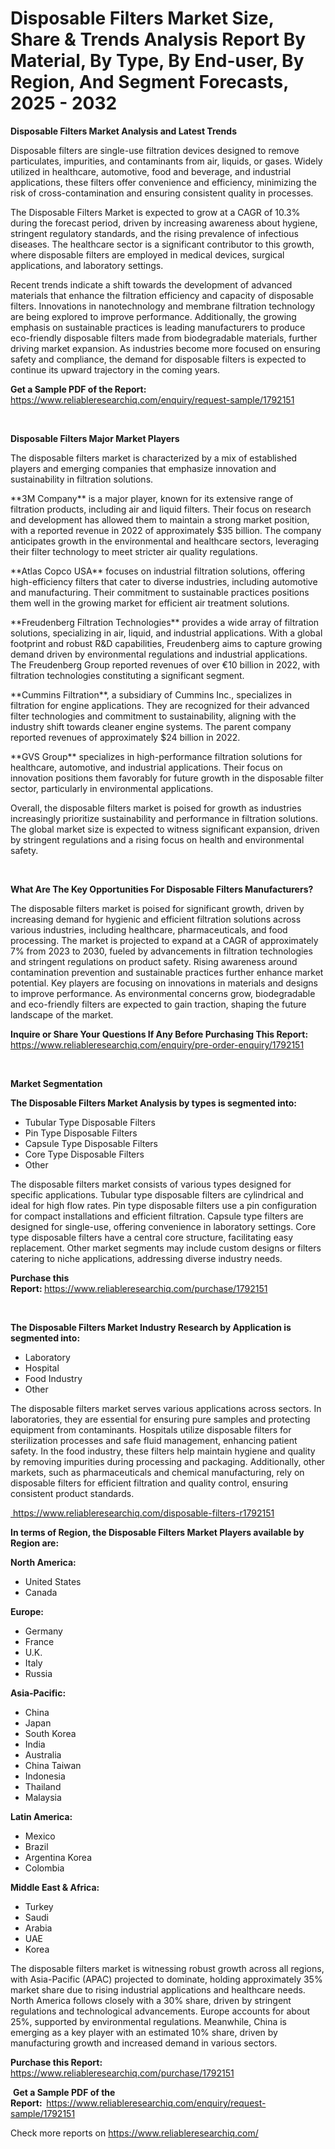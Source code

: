 <p><h1>Disposable Filters Market Size, Share & Trends Analysis Report By Material, By Type, By End-user, By Region, And Segment Forecasts, 2025 - 2032</h1></p><p><strong>Disposable Filters Market Analysis and Latest Trends</strong></p>
<p><p>Disposable filters are single-use filtration devices designed to remove particulates, impurities, and contaminants from air, liquids, or gases. Widely utilized in healthcare, automotive, food and beverage, and industrial applications, these filters offer convenience and efficiency, minimizing the risk of cross-contamination and ensuring consistent quality in processes.</p><p>The Disposable Filters Market is expected to grow at a CAGR of 10.3% during the forecast period, driven by increasing awareness about hygiene, stringent regulatory standards, and the rising prevalence of infectious diseases. The healthcare sector is a significant contributor to this growth, where disposable filters are employed in medical devices, surgical applications, and laboratory settings.</p><p>Recent trends indicate a shift towards the development of advanced materials that enhance the filtration efficiency and capacity of disposable filters. Innovations in nanotechnology and membrane filtration technology are being explored to improve performance. Additionally, the growing emphasis on sustainable practices is leading manufacturers to produce eco-friendly disposable filters made from biodegradable materials, further driving market expansion. As industries become more focused on ensuring safety and compliance, the demand for disposable filters is expected to continue its upward trajectory in the coming years.</p></p>
<p><strong>Get a Sample PDF of the Report:&nbsp;</strong> <a href="https://www.reliableresearchiq.com/enquiry/request-sample/1792151?utm_campaign=3132&utm_medium=2&utm_source=Github&utm_content=ia&utm_term=10042025&utm_id=disposable-filters">https://www.reliableresearchiq.com/enquiry/request-sample/1792151</a></p>
<p>&nbsp;</p>
<p><strong>Disposable Filters Major Market Players</strong></p>
<p><p>The disposable filters market is characterized by a mix of established players and emerging companies that emphasize innovation and sustainability in filtration solutions.</p><p>**3M Company** is a major player, known for its extensive range of filtration products, including air and liquid filters. Their focus on research and development has allowed them to maintain a strong market position, with a reported revenue in 2022 of approximately $35 billion. The company anticipates growth in the environmental and healthcare sectors, leveraging their filter technology to meet stricter air quality regulations.</p><p>**Atlas Copco USA** focuses on industrial filtration solutions, offering high-efficiency filters that cater to diverse industries, including automotive and manufacturing. Their commitment to sustainable practices positions them well in the growing market for efficient air treatment solutions.</p><p>**Freudenberg Filtration Technologies** provides a wide array of filtration solutions, specializing in air, liquid, and industrial applications. With a global footprint and robust R&D capabilities, Freudenberg aims to capture growing demand driven by environmental regulations and industrial applications. The Freudenberg Group reported revenues of over €10 billion in 2022, with filtration technologies constituting a significant segment.</p><p>**Cummins Filtration**, a subsidiary of Cummins Inc., specializes in filtration for engine applications. They are recognized for their advanced filter technologies and commitment to sustainability, aligning with the industry shift towards cleaner engine systems. The parent company reported revenues of approximately $24 billion in 2022.</p><p>**GVS Group** specializes in high-performance filtration solutions for healthcare, automotive, and industrial applications. Their focus on innovation positions them favorably for future growth in the disposable filter sector, particularly in environmental applications.</p><p>Overall, the disposable filters market is poised for growth as industries increasingly prioritize sustainability and performance in filtration solutions. The global market size is expected to witness significant expansion, driven by stringent regulations and a rising focus on health and environmental safety.</p></p>
<p>&nbsp;</p>
<p><strong>What Are The Key Opportunities For Disposable Filters Manufacturers?</strong></p>
<p><p>The disposable filters market is poised for significant growth, driven by increasing demand for hygienic and efficient filtration solutions across various industries, including healthcare, pharmaceuticals, and food processing. The market is projected to expand at a CAGR of approximately 7% from 2023 to 2030, fueled by advancements in filtration technologies and stringent regulations on product safety. Rising awareness around contamination prevention and sustainable practices further enhance market potential. Key players are focusing on innovations in materials and designs to improve performance. As environmental concerns grow, biodegradable and eco-friendly filters are expected to gain traction, shaping the future landscape of the market.</p></p>
<p><strong>Inquire or Share Your Questions If Any Before Purchasing This Report:</strong> <a href="https://www.reliableresearchiq.com/enquiry/pre-order-enquiry/1792151?utm_campaign=3132&utm_medium=2&utm_source=Github&utm_content=ia&utm_term=10042025&utm_id=disposable-filters">https://www.reliableresearchiq.com/enquiry/pre-order-enquiry/1792151</a></p>
<p>&nbsp;</p>
<p><strong>Market Segmentation</strong></p>
<p><strong>The Disposable Filters Market Analysis by types is segmented into:</strong></p>
<p><ul><li>Tubular Type Disposable Filters</li><li>Pin Type Disposable Filters</li><li>Capsule Type Disposable Filters</li><li>Core Type Disposable Filters</li><li>Other</li></ul></p>
<p><p>The disposable filters market consists of various types designed for specific applications. Tubular type disposable filters are cylindrical and ideal for high flow rates. Pin type disposable filters use a pin configuration for compact installations and efficient filtration. Capsule type filters are designed for single-use, offering convenience in laboratory settings. Core type disposable filters have a central core structure, facilitating easy replacement. Other market segments may include custom designs or filters catering to niche applications, addressing diverse industry needs.</p></p>
<p><strong>Purchase this Report:&nbsp;</strong><a href="https://www.reliableresearchiq.com/purchase/1792151?utm_campaign=3132&utm_medium=2&utm_source=Github&utm_content=ia&utm_term=10042025&utm_id=disposable-filters">https://www.reliableresearchiq.com/purchase/1792151</a></p>
<p>&nbsp;</p>
<p><strong>The Disposable Filters Market Industry Research by Application is segmented into:</strong></p>
<p><ul><li>Laboratory</li><li>Hospital</li><li>Food Industry</li><li>Other</li></ul></p>
<p><p>The disposable filters market serves various applications across sectors. In laboratories, they are essential for ensuring pure samples and protecting equipment from contaminants. Hospitals utilize disposable filters for sterilization processes and safe fluid management, enhancing patient safety. In the food industry, these filters help maintain hygiene and quality by removing impurities during processing and packaging. Additionally, other markets, such as pharmaceuticals and chemical manufacturing, rely on disposable filters for efficient filtration and quality control, ensuring consistent product standards.</p></p>
<p><a href="https://www.reliableresearchiq.com/disposable-filters-r1792151?utm_campaign=3132&utm_medium=2&utm_source=Github&utm_content=ia&utm_term=10042025&utm_id=disposable-filters">&nbsp;https://www.reliableresearchiq.com/disposable-filters-r1792151</a></p>
<p><strong>In terms of Region, the Disposable Filters Market Players available by Region are:</strong></p>
<p>
    <p> <strong> North America: </strong>
        <ul>
            <li>United States</li>
            <li>Canada</li>
        </ul>
        </p> 
    <p> <strong> Europe: </strong>
        <ul>
            <li>Germany</li>
            <li>France</li>
            <li>U.K.</li>
            <li>Italy</li>
            <li>Russia</li>
        </ul>
        </p> 
    <p> <strong> Asia-Pacific: </strong>
        <ul>
            <li>China</li>
            <li>Japan</li>
            <li>South Korea</li>
            <li>India</li>
            <li>Australia</li>
            <li>China Taiwan</li>
            <li>Indonesia</li>
            <li>Thailand</li>
            <li>Malaysia</li>
        </ul>
        </p> 
    <p> <strong> Latin America: </strong>
        <ul>
            <li>Mexico</li>
            <li>Brazil</li>
            <li>Argentina Korea</li>
            <li>Colombia</li>
        </ul>
        </p> 
    <p> <strong> Middle East & Africa: </strong>
        <ul>
            <li>Turkey</li>
            <li>Saudi</li>
            <li>Arabia</li>
            <li>UAE</li>
            <li>Korea</li>
        </ul>
    </p>
    </p>
<p><p>The disposable filters market is witnessing robust growth across all regions, with Asia-Pacific (APAC) projected to dominate, holding approximately 35% market share due to rising industrial applications and healthcare needs. North America follows closely with a 30% share, driven by stringent regulations and technological advancements. Europe accounts for about 25%, supported by environmental regulations. Meanwhile, China is emerging as a key player with an estimated 10% share, driven by manufacturing growth and increased demand in various sectors.</p></p>
<p><strong>Purchase this Report: </strong><a href="https://www.reliableresearchiq.com/purchase/1792151?utm_campaign=3132&utm_medium=2&utm_source=Github&utm_content=ia&utm_term=10042025&utm_id=disposable-filters">https://www.reliableresearchiq.com/purchase/1792151</a></p>
<p>&nbsp;<strong>Get a Sample PDF of the Report:&nbsp;&nbsp;</strong><a href="https://www.reliableresearchiq.com/enquiry/request-sample/1792151?utm_campaign=3132&utm_medium=2&utm_source=Github&utm_content=ia&utm_term=10042025&utm_id=disposable-filters">https://www.reliableresearchiq.com/enquiry/request-sample/1792151</a></p>
<p><strong></strong></p>
<p>Check more reports on <a href="https://www.reliableresearchiq.com/?utm_campaign=3132&utm_medium=2&utm_source=Github&utm_content=ia&utm_term=10042025&utm_id=disposable-filters">https://www.reliableresearchiq.com/</a></p>